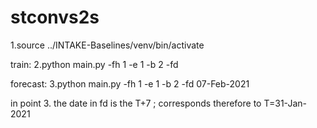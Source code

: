 # stconvs2s   

1.source ../INTAKE-Baselines/venv/bin/activate


train:
2.python main.py -fh 1 -e 1 -b 2 -fd 


forecast:
3.python main.py -fh 1 -e 1 -b 2 -fd 07-Feb-2021

in point 3. the date in fd is the T+7 ; corresponds therefore to T=31-Jan-2021



